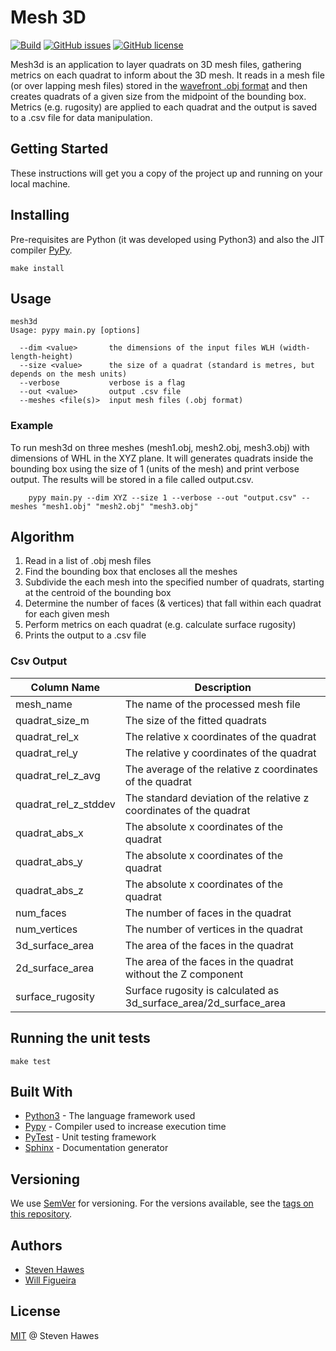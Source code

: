 # Mesh 3D

[![Build](https://img.shields.io/travis/shawes/mesh3d-python.svg)](https://travis-ci.org/shawes/mesh3d-python)
[![GitHub issues](https://img.shields.io/github/issues/shawes/mesh3d-python.svg)](https://github.com/shawes/mesh3d-python/issues)
[![GitHub license](https://img.shields.io/badge/license-MIT-blue.svg)](https://raw.githubusercontent.com/shawes/mesh3d-python/master/LICENSE.md)

Mesh3d is an application to layer quadrats on 3D mesh files, gathering metrics on each quadrat to inform about the 3D mesh. It reads in a mesh file (or over lapping mesh files) stored in the [wavefront .obj format](https://en.wikipedia.org/wiki/Wavefront_.obj_file) and then creates quadrats of a given size from the midpoint of the bounding box. Metrics (e.g. rugosity) are applied to each quadrat and the output is saved to a .csv file for data manipulation.

## Getting Started
These instructions will get you a copy of the project up and running on your local machine.

## Installing
Pre-requisites are Python (it was developed using Python3) and also the JIT compiler [PyPy](https://pypy.org).
```
make install
```

## Usage
```
mesh3d
Usage: pypy main.py [options]

  --dim <value>       the dimensions of the input files WLH (width-length-height)
  --size <value>      the size of a quadrat (standard is metres, but depends on the mesh units)
  --verbose           verbose is a flag
  --out <value>       output .csv file
  --meshes <file(s)>  input mesh files (.obj format)
```

### Example
To run mesh3d on three meshes (mesh1.obj, mesh2.obj, mesh3.obj) with dimensions of WHL in the XYZ plane. It will generates quadrats inside the bounding box using the size of 1 (units of the mesh) and print verbose output. The results will be stored in a file called output.csv.
```
	pypy main.py --dim XYZ --size 1 --verbose --out "output.csv" --meshes "mesh1.obj" "mesh2.obj" "mesh3.obj"
```

## Algorithm
1. Read in a list of .obj mesh files
2. Find the bounding box that encloses all the meshes
3. Subdivide the each mesh into the specified number of quadrats, starting at the centroid of the bounding box
4. Determine the number of faces (& vertices) that fall within each quadrat for each given mesh
5. Perform metrics on each quadrat (e.g. calculate surface rugosity)
6. Prints the output to a .csv file

### Csv Output
|Column Name| Description |
|-----------|-------------|
| mesh_name | The name of the processed mesh file |
| quadrat_size_m | The size of the fitted quadrats | In the base unit of the mesh, which should be metres |
| quadrat_rel_x | The relative x coordinates of the quadrat |
| quadrat_rel_y | The relative y coordinates of the quadrat |
| quadrat_rel_z_avg | The average of the relative z coordinates of the quadrat |Not implemented yet |
| quadrat_rel_z_stddev | The standard deviation of the relative z coordinates of the quadrat | Not implemented yet |
| quadrat_abs_x | The absolute x coordinates of the quadrat |
| quadrat_abs_y | The absolute x coordinates of the quadrat |
| quadrat_abs_z | The absolute x coordinates of the quadrat |
| num_faces | The number of faces in the quadrat |
| num_vertices | The number of vertices in the quadrat |
| 3d_surface_area | The area of the faces in the quadrat |
| 2d_surface_area | The area of the faces in the quadrat without the Z component |
| surface_rugosity | Surface rugosity is calculated as 3d_surface_area/2d_surface_area |

## Running the unit tests
```
make test
```

## Built With
* [Python3](https://www.python.org) - The language framework used
* [Pypy](https://pypy.org) - Compiler used to increase execution time
* [PyTest](https://docs.pytest.org/en/latest/) - Unit testing framework
* [Sphinx](http://www.sphinx-doc.org/en/stable/) - Documentation generator

## Versioning
We use [SemVer](http://semver.org/) for versioning. For the versions available, see the [tags on this repository](https://github.com/shawes/mesh3d-python/tags).

## Authors
* [Steven Hawes](https://github.com/shawes)
* [Will Figueira](https://github.com/willfig)

## License
[MIT](LICENSE.md) @ Steven Hawes
